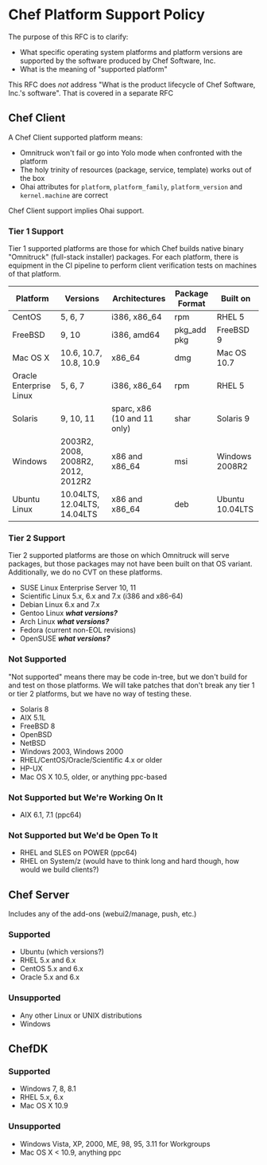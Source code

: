 # Chef Platform Support Policy

The purpose of this RFC is to clarify:

* What specific operating system platforms and platform versions are supported by the software produced by Chef Software, Inc.
* What is the meaning of "supported platform"

This RFC does *not* address "What is the product lifecycle of Chef Software, Inc.'s software". That is covered in a separate RFC

## Chef Client

A Chef Client supported platform means:

* Omnitruck won't fail or go into Yolo mode when confronted with the platform
* The holy trinity of resources (package, service, template) works out of the box
* Ohai attributes for ```platform```, ```platform_family```, ```platform_version``` and ```kernel.machine``` are correct

Chef Client support implies Ohai support.

### Tier 1 Support

Tier 1 supported platforms are those for which Chef builds native binary "Omnitruck" (full-stack installer) packages. For each platform, there is equipment in the CI pipeline to perform client verification tests on machines of that platform.

Platform | Versions | Architectures | Package Format | Built on 
--- | --- | --- | --- | ---
CentOS | 5, 6, 7 | i386, x86_64 | rpm | RHEL 5
FreeBSD | 9, 10 | i386, amd64 | pkg_add pkg | FreeBSD 9
Mac OS X | 10.6, 10.7, 10.8, 10.9 | x86_64 | dmg | Mac OS 10.7
Oracle Enterprise Linux | 5, 6, 7 | i386, x86_64 | rpm | RHEL 5
Solaris | 9, 10, 11 | sparc, x86 (10 and 11 only) | shar | Solaris 9
Windows | 2003R2, 2008, 2008R2, 2012, 2012R2 | x86 and x86_64 | msi | Windows 2008R2
Ubuntu Linux | 10.04LTS, 12.04LTS, 14.04LTS | x86 and x86_64 | deb | Ubuntu 10.04LTS

### Tier 2 Support

Tier 2 supported platforms are those on which Omnitruck will serve packages, but those packages may not have been built on that OS variant. Additionally, we do no CVT on these platforms.

* SUSE Linux Enterprise Server 10, 11
* Scientific Linux 5.x, 6.x and 7.x (i386 and x86-64)
* Debian Linux 6.x and 7.x
* Gentoo Linux ***what versions?***
* Arch Linux ***what versions?***
* Fedora (current non-EOL revisions)
* OpenSUSE ***what versions?***

### Not Supported

"Not supported" means there may be code in-tree, but we don't build for and test on those platforms. We will take patches that don't break any tier 1 or tier 2 platforms, but we have no way of testing these.

* Solaris 8
* AIX 5.1L
* FreeBSD 8
* OpenBSD
* NetBSD
* Windows 2003, Windows 2000
* RHEL/CentOS/Oracle/Scientific 4.x or older
* HP-UX
* Mac OS X 10.5, older, or anything ppc-based

### Not Supported but We're Working On It

* AIX 6.1, 7.1 (ppc64)

### Not Supported but We'd be Open To It

* RHEL and SLES on POWER (ppc64)
* RHEL on System/z (would have to think long and hard though, how would we build clients?)

## Chef Server

Includes any of the add-ons (webui2/manage, push, etc.)

### Supported

* Ubuntu (which versions?)
* RHEL 5.x and 6.x
* CentOS 5.x and 6.x
* Oracle 5.x and 6.x

### Unsupported

* Any other Linux or UNIX distributions
* Windows

## ChefDK

### Supported

* Windows 7, 8, 8.1
* RHEL 5.x, 6.x
* Mac OS X 10.9

### Unsupported

* Windows Vista, XP, 2000, ME, 98, 95, 3.11 for Workgroups
* Mac OS X < 10.9, anything ppc
